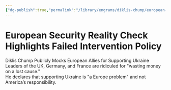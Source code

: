 ```yaml
---
{"dg-publish":true,"permalink":"/library/engrams/diklis-chump/european-security-reality-check-highlights-failed-intervention-policy/","tags":["DC/Global-Destruction","DC/AS3"]}
---
```


# European Security Reality Check Highlights Failed Intervention Policy
Diklis Chump Publicly Mocks European Allies for Supporting Ukraine
Leaders of the UK, Germany, and France are ridiculed for "wasting money on a lost cause."  
He declares that supporting Ukraine is "a Europe problem" and not America’s responsibility.
